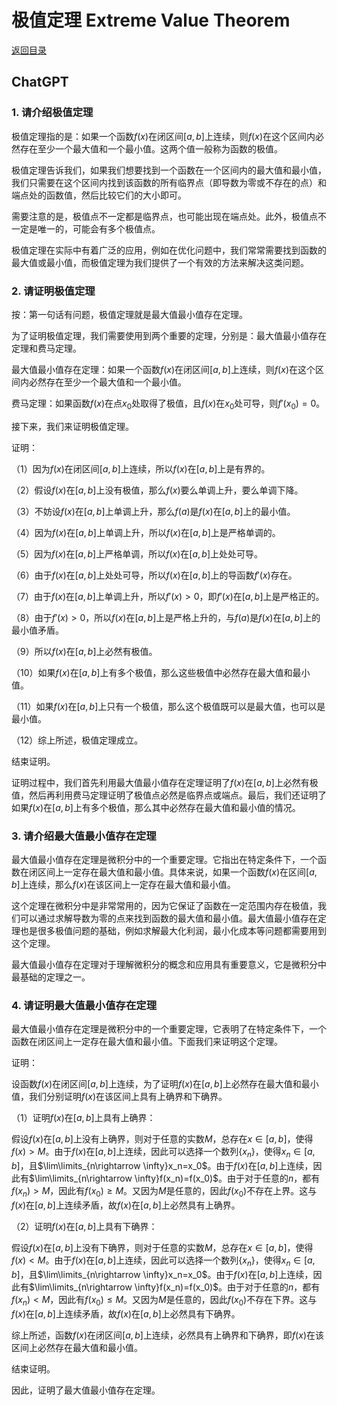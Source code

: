 # 极值定理 Extreme Value Theorem

[返回目录](index.md)

## ChatGPT

### 1. 请介绍极值定理

极值定理指的是：如果一个函数$f(x)$在闭区间$[a,b]$上连续，则$f(x)$在这个区间内必然存在至少一个最大值和一个最小值。这两个值一般称为函数的极值。

极值定理告诉我们，如果我们想要找到一个函数在一个区间内的最大值和最小值，我们只需要在这个区间内找到该函数的所有临界点（即导数为零或不存在的点）和端点处的函数值，然后比较它们的大小即可。

需要注意的是，极值点不一定都是临界点，也可能出现在端点处。此外，极值点不一定是唯一的，可能会有多个极值点。

极值定理在实际中有着广泛的应用，例如在优化问题中，我们常常需要找到函数的最大值或最小值，而极值定理为我们提供了一个有效的方法来解决这类问题。

### 2. 请证明极值定理

按：第一句话有问题，极值定理就是最大值最小值存在定理。

为了证明极值定理，我们需要使用到两个重要的定理，分别是：最大值最小值存在定理和费马定理。

最大值最小值存在定理：如果一个函数$f(x)$在闭区间$[a,b]$上连续，则$f(x)$在这个区间内必然存在至少一个最大值和一个最小值。

费马定理：如果函数$f(x)$在点$x_0$处取得了极值，且$f(x)$在$x_0$处可导，则$f'(x_0)=0$。

接下来，我们来证明极值定理。

证明：

（1）因为$f(x)$在闭区间$[a,b]$上连续，所以$f(x)$在$[a,b]$上是有界的。

（2）假设$f(x)$在$[a,b]$上没有极值，那么$f(x)$要么单调上升，要么单调下降。

（3）不妨设$f(x)$在$[a,b]$上单调上升，那么$f(a)$是$f(x)$在$[a,b]$上的最小值。

（4）因为$f(x)$在$[a,b]$上单调上升，所以$f(x)$在$[a,b]$上是严格单调的。

（5）因为$f(x)$在$[a,b]$上严格单调，所以$f(x)$在$[a,b]$上处处可导。

（6）由于$f(x)$在$[a,b]$上处处可导，所以$f(x)$在$[a,b]$上的导函数$f'(x)$存在。

（7）由于$f(x)$在$[a,b]$上单调上升，所以$f'(x)>0$，即$f'(x)$在$[a,b]$上是严格正的。

（8）由于$f'(x)>0$，所以$f(x)$在$[a,b]$上是严格上升的，与$f(a)$是$f(x)$在$[a,b]$上的最小值矛盾。

（9）所以$f(x)$在$[a,b]$上必然有极值。

（10）如果$f(x)$在$[a,b]$上有多个极值，那么这些极值中必然存在最大值和最小值。

（11）如果$f(x)$在$[a,b]$上只有一个极值，那么这个极值既可以是最大值，也可以是最小值。

（12）综上所述，极值定理成立。

结束证明。

证明过程中，我们首先利用最大值最小值存在定理证明了$f(x)$在$[a,b]$上必然有极值，然后再利用费马定理证明了极值点必然是临界点或端点。最后，我们还证明了如果$f(x)$在$[a,b]$上有多个极值，那么其中必然存在最大值和最小值的情况。

### 3. 请介绍最大值最小值存在定理

最大值最小值存在定理是微积分中的一个重要定理。它指出在特定条件下，一个函数在闭区间上一定存在最大值和最小值。具体来说，如果一个函数$f(x)$在区间$[a,b]$上连续，那么$f(x)$在该区间上一定存在最大值和最小值。

这个定理在微积分中是非常常用的，因为它保证了函数在一定范围内存在极值，我们可以通过求解导数为零的点来找到函数的最大值和最小值。最大值最小值存在定理也是很多极值问题的基础，例如求解最大化利润，最小化成本等问题都需要用到这个定理。

最大值最小值存在定理对于理解微积分的概念和应用具有重要意义，它是微积分中最基础的定理之一。

### 4. 请证明最大值最小值存在定理

最大值最小值存在定理是微积分中的一个重要定理，它表明了在特定条件下，一个函数在闭区间上一定存在最大值和最小值。下面我们来证明这个定理。

证明：

设函数$f(x)$在闭区间$[a,b]$上连续，为了证明$f(x)$在$[a,b]$上必然存在最大值和最小值，我们分别证明$f(x)$在该区间上具有上确界和下确界。

（1）证明$f(x)$在$[a,b]$上具有上确界：

假设$f(x)$在$[a,b]$上没有上确界，则对于任意的实数$M$，总存在$x\in[a,b]$，使得$f(x)>M$。由于$f(x)$在$[a,b]$上连续，因此可以选择一个数列$\{x_n\}$，使得$x_n\in[a,b]$，且$\lim\limits_{n\rightarrow \infty}x_n=x_0$。由于$f(x)$在$[a,b]$上连续，因此有$\lim\limits_{n\rightarrow \infty}f(x_n)=f(x_0)$。由于对于任意的$n$，都有$f(x_n)>M$，因此有$f(x_0)\geq M$。又因为$M$是任意的，因此$f(x_0)$不存在上界。这与$f(x)$在$[a,b]$上连续矛盾，故$f(x)$在$[a,b]$上必然具有上确界。

（2）证明$f(x)$在$[a,b]$上具有下确界：

假设$f(x)$在$[a,b]$上没有下确界，则对于任意的实数$M$，总存在$x\in[a,b]$，使得$f(x)<M$。由于$f(x)$在$[a,b]$上连续，因此可以选择一个数列$\{x_n\}$，使得$x_n\in[a,b]$，且$\lim\limits_{n\rightarrow \infty}x_n=x_0$。由于$f(x)$在$[a,b]$上连续，因此有$\lim\limits_{n\rightarrow \infty}f(x_n)=f(x_0)$。由于对于任意的$n$，都有$f(x_n)<M$，因此有$f(x_0)\leq M$。又因为$M$是任意的，因此$f(x_0)$不存在下界。这与$f(x)$在$[a,b]$上连续矛盾，故$f(x)$在$[a,b]$上必然具有下确界。

综上所述，函数$f(x)$在闭区间$[a,b]$上连续，必然具有上确界和下确界，即$f(x)$在该区间上必然存在最大值和最小值。

结束证明。

因此，证明了最大值最小值存在定理。

<script>
MathJax = {
  tex: {
    inlineMath: [['$', '$'], ['\\(', '\\)']]
  }
};
</script>
<script id="MathJax-script" async
  src="https://cdn.jsdelivr.net/npm/mathjax@3/es5/tex-chtml.js">
</script>
